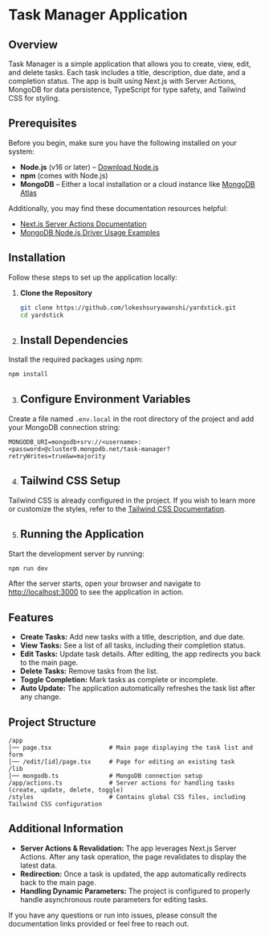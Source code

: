 # Task Manager Application

## Overview
Task Manager is a simple application that allows you to create, view, edit, and delete tasks. Each task includes a title, description, due date, and a completion status. The app is built using Next.js with Server Actions, MongoDB for data persistence, TypeScript for type safety, and Tailwind CSS for styling.

## Prerequisites
Before you begin, make sure you have the following installed on your system:
- **Node.js** (v16 or later) – [Download Node.js](https://nodejs.org/)
- **npm** (comes with Node.js)
- **MongoDB** – Either a local installation or a cloud instance like [MongoDB Atlas](https://www.mongodb.com/cloud/atlas)

Additionally, you may find these documentation resources helpful:
- [Next.js Server Actions Documentation](https://nextjs.org/docs/app/building-your-application/data-fetching/server-actions)
- [MongoDB Node.js Driver Usage Examples](https://www.mongodb.com/docs/drivers/node/current/usage-examples/)

## Installation
Follow these steps to set up the application locally:

1. **Clone the Repository**
   ```bash
   git clone https://github.com/lokeshsuryawanshi/yardstick.git
   cd yardstick

2. ## Install Dependencies

Install the required packages using npm:

```bash
npm install
```

3. ## Configure Environment Variables

Create a file named `.env.local` in the root directory of the project and add your MongoDB connection string:

```env
MONGODB_URI=mongodb+srv://<username>:<password>@cluster0.mongodb.net/task-manager?retryWrites=true&w=majority
```

4. ## Tailwind CSS Setup

Tailwind CSS is already configured in the project. If you wish to learn more or customize the styles, refer to the [Tailwind CSS Documentation](https://tailwindcss.com/).

5. ## Running the Application

Start the development server by running:

```bash
npm run dev
```

After the server starts, open your browser and navigate to [http://localhost:3000](http://localhost:3000) to see the application in action.

## Features

- **Create Tasks:** Add new tasks with a title, description, and due date.
- **View Tasks:** See a list of all tasks, including their completion status.
- **Edit Tasks:** Update task details. After editing, the app redirects you back to the main page.
- **Delete Tasks:** Remove tasks from the list.
- **Toggle Completion:** Mark tasks as complete or incomplete.
- **Auto Update:** The application automatically refreshes the task list after any change.

## Project Structure

```
/app
│── page.tsx                # Main page displaying the task list and form
│── /edit/[id]/page.tsx     # Page for editing an existing task
/lib
│── mongodb.ts              # MongoDB connection setup
/app/actions.ts             # Server actions for handling tasks (create, update, delete, toggle)
/styles                     # Contains global CSS files, including Tailwind CSS configuration
```

## Additional Information

- **Server Actions & Revalidation:** The app leverages Next.js Server Actions. After any task operation, the page revalidates to display the latest data.
- **Redirection:** Once a task is updated, the app automatically redirects back to the main page.
- **Handling Dynamic Parameters:** The project is configured to properly handle asynchronous route parameters for editing tasks.

If you have any questions or run into issues, please consult the documentation links provided or feel free to reach out. 
